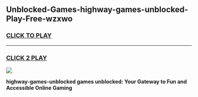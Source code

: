
## Unblocked-Games-highway-games-unblocked-Play-Free-wzxwo
<h3>
<a href="https://premium76.site?title=highway-games-unblocked&ref=21A">CLICK TO PLAY</a></h3>
<hr>

<h3>
<a href="https://premium76.site?title=highway-games-unblocked&ref=21A">CLICK 2 PLAY</a>
  
</h3>

<a href="https://premium76.site?title=highway-games-unblocked&ref=21A"><img src="https://clearcache.store/games.png"></a>


**highway-games-unblocked games unblocked: Your Gateway to Fun and Accessible Online Gaming**
